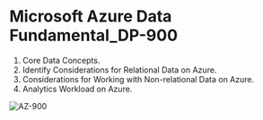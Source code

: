 # Microsoft Azure Data Fundamental_DP-900
1. Core Data Concepts.
2. Identify Considerations for Relational Data on Azure.
3. Considerations for Working with Non-relational Data on Azure.
4. Analytics Workload on Azure.
   
![AZ-900](https://github.com/atikurda/Microsoft_Azure_Fundamental-AZ_900/assets/142215677/d3a4eeda-e8ed-47c4-81c5-593f11fcc4ea)
